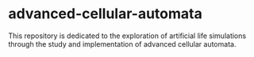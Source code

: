 # advanced-cellular-automata
This repository is dedicated to the exploration of artificial life simulations through the study and implementation of advanced cellular automata.
